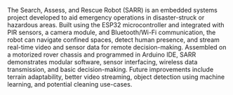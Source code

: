The Search, Assess, and Rescue Robot (SARR) is an embedded systems project developed to aid emergency operations in disaster-struck or hazardous areas. Built using the ESP32 microcontroller and integrated with PIR sensors, a camera module, and Bluetooth/Wi-Fi communication, the robot can navigate confined spaces, detect human presence, and stream real-time video and sensor data for remote decision-making. Assembled on a motorized rover chassis and programmed in Arduino IDE, SARR demonstrates modular software, sensor interfacing, wireless data transmission, and basic decision-making. Future improvements include terrain adaptability, better video streaming, object detection using machine learning, and potential cleaning use-cases.
